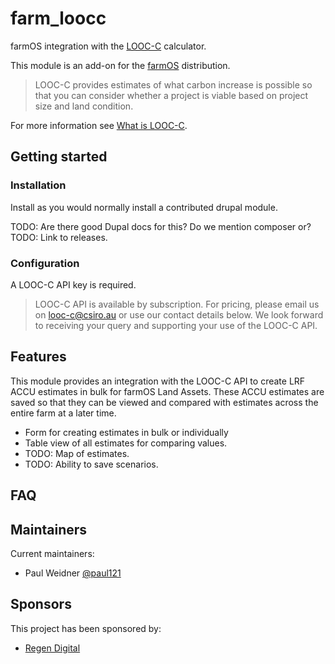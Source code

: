 <!---
Full module name and description.
-->
# farm_loocc
farmOS integration with the [LOOC-C](https://looc-c.farm/) calculator.

This module is an add-on for the [farmOS](http://drupal.org/project/farm)
distribution.

> LOOC-C provides estimates of what carbon increase is possible so that you
> can consider whether a project is viable based on project size and land
> condition.

For more information see [What is LOOC-C](https://looc-c.farm/about).

<!---
Geting started.
-->
## Getting started

<!---
Document installation steps.
-->
### Installation

Install as you would normally install a contributed drupal module.

TODO: Are there good Dupal docs for this? Do we mention composer or?
TODO: Link to releases.

### Configuration

A LOOC-C API key is required.

> LOOC-C API is available by subscription. For pricing, please email us on
> looc-c@csiro.au or use our contact details below. We look forward to
> receiving your query and supporting your use of the LOOC-C API.

<!---
Document features the module provides.
-->
## Features

This module provides an integration with the LOOC-C API to create LRF ACCU
estimates in bulk for farmOS Land Assets. These ACCU estimates are saved so
that they can be viewed and compared with estimates across the entire farm at a
later time.

- Form for creating estimates in bulk or individually
- Table view of all estimates for comparing values.
- TODO: Map of estimates.
- TODO: Ability to save scenarios.

<!---
It might be nice to include a FAQ.
-->
## FAQ

<!---
Include maintainers.
-->
## Maintainers

Current maintainers:
- Paul Weidner [@paul121](https://github.com/paul121)

<!---
Include sponsors.
-->
## Sponsors
This project has been sponsored by:
- [Regen Digital](https://regenfarmersmutual.com/regendigital/)
